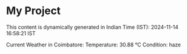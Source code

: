 # My Project

This content is dynamically generated in Indian Time (IST): 2024-11-14 16:58:21 IST


Current Weather in Coimbatore:
Temperature: 30.88 °C
Condition: haze
